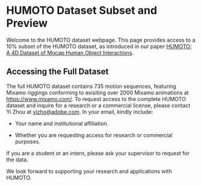 # HUMOTO Dataset Subset and Preview

Welcome to the HUMOTO dataset webpage. This page provides access to a 10% subset of the HUMOTO dataset, as introduced in our paper [HUMOTO: A 4D Dataset of Mocap Human Object Interactions](https://arxiv.org/abs/2504.10414).

## Accessing the Full Dataset

The full HUMOTO dataset contains 735 motion sequences, featuring Mixamo riggings conforming to exisiting over 2000 Mixamo animations at https://www.mixamo.com/. To request access to the complete HUMOTO dataset and inquire for a research or a commercial license, please contact Yi Zhou at yizho@adobe.com. In your email, kindly include:

- Your name and institutional affiliation.

- Whether you are requesting access for research or commercial purposes.

If you are a student or an intern, please ask your supervisor to request for the data.

We look forward to supporting your research and applications with HUMOTO.
